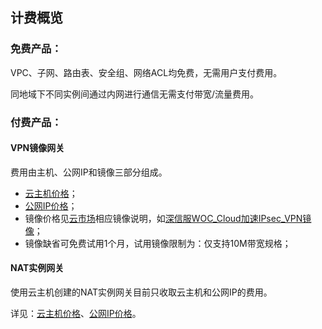 ## 计费概览

### 免费产品：

VPC、子网、路由表、安全组、网络ACL均免费，无需用户支付费用。

同地域下不同实例间通过内网进行通信无需支付带宽/流量费用。



### 付费产品：

#### VPN镜像网关

费用由主机、公网IP和镜像三部分组成。

- [云主机价格](../../../Elastic-Compute/Virtual-Machines/Pricing/Price-Overview.md)；
- [公网IP价格](/documentation/Networking/Elastic-IP/Pricing/Price-Overview.md)；
- 镜像价格见[云市场](https://market.jdcloud.com/)相应镜像说明，如[深信服WOC_Cloud加速IPsec_VPN镜像](https://market.jdcloud.com/520009.html)；
- 镜像缺省可免费试用1个月，试用镜像限制为：仅支持10M带宽规格；



#### NAT实例网关

使用云主机创建的NAT实例网关目前只收取云主机和公网IP的费用。

详见：[云主机价格](/documentation/Elastic-Compute/Virtual-Machines/Pricing/Price.md)、[公网IP价格](/documentation/Networking/Elastic-IP/Pricing/Price-Overview.md)。
